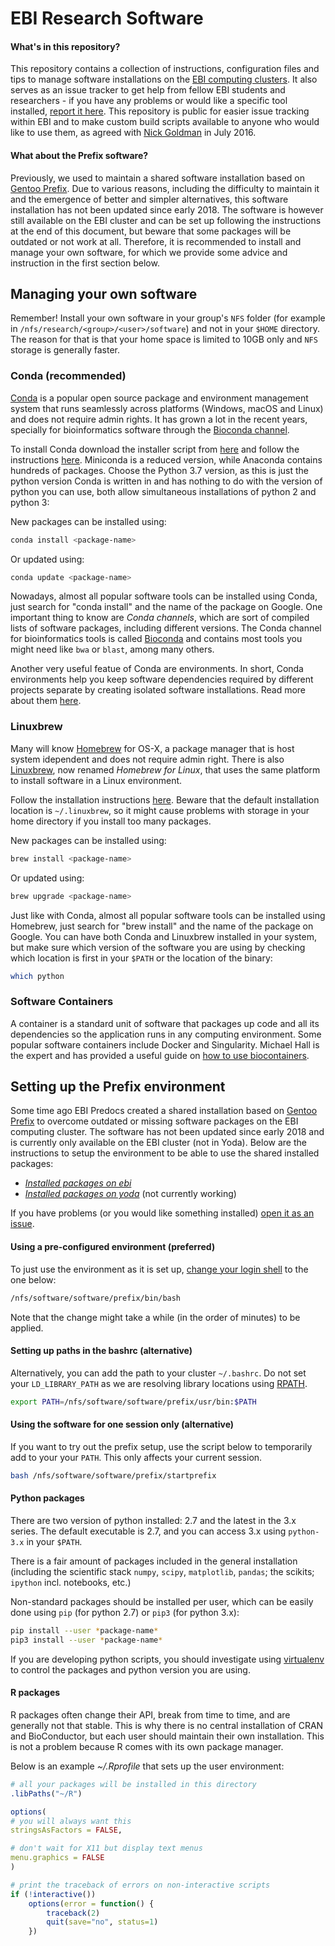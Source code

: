 EBI Research Software
==========

#### What's in this repository?

This repository contains a collection of instructions, configuration files and tips to manage software installations on the [EBI computing clusters](https://sysinf.ebi.ac.uk). 
It also serves as an issue tracker to get help from fellow EBI students and researchers - if you have any problems or would like a specific tool installed, [report it here](https://github.com/EBI-predocs/research-software/issues/new).
This repository is public for easier issue tracking within EBI and to make custom build scripts available to anyone who would like to use them, as agreed with [Nick Goldman](http://www.ebi.ac.uk/about/people/nick-goldman) in July 2016.

#### What about the Prefix software?

Previously, we used to maintain a shared software
installation based on [Gentoo Prefix](https://wiki.gentoo.org/wiki/Project:Prefix).
Due to various reasons, including the difficulty to maintain it and the emergence of better and simpler alternatives, this software installation has not been updated since early 2018.
The software is however still available on the EBI cluster and can be set up following the instructions at the end of this document, but beware that some packages will be outdated or not work at all.
Therefore, it is recommended to install and manage your own software, for which we provide some advice and instruction in the first section below.


Managing your own software
--------------------------

Remember! Install your own software in your group's `NFS` folder (for example in `/nfs/research/<group>/<user>/software`) and not in
your `$HOME` directory. 
The reason for that is that your home space is limited to 10GB only and `NFS` storage is generally faster.


### Conda (recommended)

[Conda](https://docs.conda.io) is a popular open source package and environment management system that runs seamlessly across platforms (Windows, macOS and Linux) and does not require admin rights. 
It has grown a lot in the recent years, specially for bioinformatics software through the [Bioconda channel](https://bioconda.github.io/).

To install Conda download the installer script from [here](https://docs.conda.io/en/latest/miniconda.html) and follow the instructions [here](https://conda.io/projects/conda/en/latest/user-guide/install/linux.html).
Miniconda is a reduced version, while Anaconda contains hundreds of packages. Choose the Python 3.7 version, as this is just the python version Conda is written in and has nothing to do with the version of python you can use, both allow simultaneous installations of python 2 and python 3:

New packages can be installed using:

```bash
conda install <package-name>
```

Or updated using:

```bash
conda update <package-name>
```

Nowadays, almost all popular software tools can be installed using Conda, just search for "conda install" and the name of the package on Google.
One important thing to know are *Conda channels*, which are sort of compiled lists of software packages, including different versions. The Conda channel for bioinformatics tools is called [Bioconda](https://bioconda.github.io/) and contains most tools you might need like `bwa` or `blast`, among many others.

Another very useful featue of Conda are environments. In short, Conda environments help you keep software dependencies required by different projects separate by creating isolated software installations. Read more about them [here](https://conda.io/projects/conda/en/latest/user-guide/tasks/manage-environments.html).


### Linuxbrew

Many will know [Homebrew](http://brew.sh/) for OS-X, a package manager that is host system idependent and does not require admin right.
There is also [Linuxbrew](http://linuxbrew.sh), now renamed *Homebrew for Linux*, that uses the same platform to install software in a Linux environment.

Follow the installation instructions [here](https://docs.brew.sh/Homebrew-on-Linux). 
Beware that the default installation location is `~/.linuxbrew`, so it might cause problems with storage in your home directory if you install too many packages.

New packages can be installed using:

```bash
brew install <package-name>
```

Or updated using:

```bash
brew upgrade <package-name>
```

Just like with Conda, almost all popular software tools can be installed using Homebrew, just search for "brew install" and the name of the package on Google.
You can have both Conda and Linuxbrew installed in your system, but make sure which version of the software you are using by checking which location is first in your `$PATH` or the location of the binary:

```bash
which python
```

### Software Containers 

A container is a standard unit of software that packages up code and all its dependencies so the application runs in any computing environment.
Some popular software containers include Docker and Singularity.
Michael Hall is the expert and has provided a useful guide on [how to use biocontainers](docs/using_biocontainers.pdf).


Setting up the Prefix environment
---------------------------

Some time ago EBI Predocs created a shared installation based on
[Gentoo Prefix](https://wiki.gentoo.org/wiki/Project:Prefix) to overcome outdated or missing software packages on the EBI computing cluster. 
The software has not been updated since early 2018 and is currently only available on the EBI cluster (not in Yoda).
Below are the instructions to setup the environment to be able to use the shared installed packages:

* [*Installed packages on ebi*](https://github.com/EBI-predocs/research-software/blob/ebi/var/lib/portage/world)
* [*Installed packages on yoda*](https://github.com/EBI-predocs/research-software/blob/yoda/var/lib/portage/world) (not currently working)

If you have problems (or you would like something installed) [open it as an
issue](https://github.com/EBI-predocs/research-software/issues/new).

#### Using a pre-configured environment (preferred)

To just use the environment as it is set up, [change your
login shell](https://www.ebi.ac.uk/systems-srv/mp/account/)
to the one below:

```bash
/nfs/software/software/prefix/bin/bash
```

Note that the change might take a while (in the order of minutes) to be applied.

#### Setting up paths in the bashrc (alternative)

Alternatively, you can add the path to your cluster `~/.bashrc`. Do not set
your `LD_LIBRARY_PATH` as we are resolving library locations using
[RPATH](https://en.wikipedia.org/wiki/Rpath).

```bash
export PATH=/nfs/software/software/prefix/usr/bin:$PATH
```

#### Using the software for one session only (alternative)

If you want to try out the prefix setup, use the script below to temporarily
add to your your `PATH`. This only affects your current session.

```bash
bash /nfs/software/software/prefix/startprefix
```

#### Python packages

There are two version of python installed: 2.7 and the latest in the 3.x
series. The default executable is 2.7, and you can access 3.x using
`python-3.x` in your `$PATH`.

There is a fair amount of packages included in the general installation
(including the scientific stack `numpy`, `scipy`, `matplotlib`, `pandas`; the
scikits; `ipython` incl. notebooks, etc.)

Non-standard packages should be installed per user, which can be easily done
using `pip` (for python 2.7) or `pip3` (for python 3.x):

```bash
pip install --user *package-name*
pip3 install --user *package-name*
```

If you are developing python scripts, you should investigate using
[virtualenv](https://virtualenv.pypa.io/en/stable/) to control the packages and python version you are using.

#### R packages

R packages often change their API, break from time to time, and are generally not that stable. 
This is why there is no central installation of CRAN and BioConductor, but each user should maintain their own installation. 
This is not a problem because R comes with its own package manager.

Below is an example *~/.Rprofile* that sets up the user environment:

```r
# all your packages will be installed in this directory
.libPaths("~/R")

options(
# you will always want this
stringsAsFactors = FALSE,

# don't wait for X11 but display text menus
menu.graphics = FALSE
)

# print the traceback of errors on non-interactive scripts
if (!interactive())
    options(error = function() {
        traceback(2)
        quit(save="no", status=1)
    })
```

